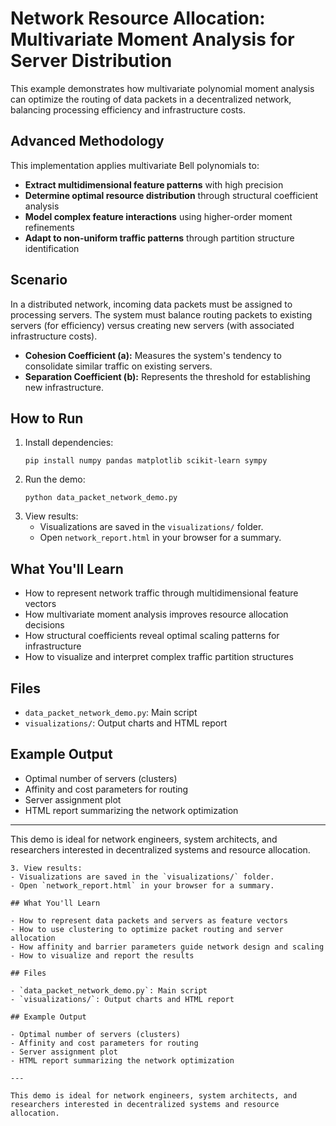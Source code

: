 # Network Resource Allocation: Multivariate Moment Analysis for Server Distribution

This example demonstrates how multivariate polynomial moment analysis can optimize the routing of data packets in a decentralized network, balancing processing efficiency and infrastructure costs.

## Advanced Methodology

This implementation applies multivariate Bell polynomials to:

- **Extract multidimensional feature patterns** with high precision
- **Determine optimal resource distribution** through structural coefficient analysis
- **Model complex feature interactions** using higher-order moment refinements
- **Adapt to non-uniform traffic patterns** through partition structure identification

## Scenario

In a distributed network, incoming data packets must be assigned to processing servers. The system must balance routing packets to existing servers (for efficiency) versus creating new servers (with associated infrastructure costs).

- **Cohesion Coefficient (a):** Measures the system's tendency to consolidate similar traffic on existing servers.
- **Separation Coefficient (b):** Represents the threshold for establishing new infrastructure.

## How to Run

1. Install dependencies:
   ```
   pip install numpy pandas matplotlib scikit-learn sympy
   ```
2. Run the demo:
   ```
   python data_packet_network_demo.py
   ```
3. View results:
   - Visualizations are saved in the `visualizations/` folder.
   - Open `network_report.html` in your browser for a summary.

## What You'll Learn

- How to represent network traffic through multidimensional feature vectors
- How multivariate moment analysis improves resource allocation decisions
- How structural coefficients reveal optimal scaling patterns for infrastructure
- How to visualize and interpret complex traffic partition structures

## Files

- `data_packet_network_demo.py`: Main script
- `visualizations/`: Output charts and HTML report

## Example Output

- Optimal number of servers (clusters)
- Affinity and cost parameters for routing
- Server assignment plot
- HTML report summarizing the network optimization

---

This demo is ideal for network engineers, system architects, and researchers interested in decentralized systems and resource allocation.
   ```
3. View results:
   - Visualizations are saved in the `visualizations/` folder.
   - Open `network_report.html` in your browser for a summary.

## What You'll Learn

- How to represent data packets and servers as feature vectors
- How to use clustering to optimize packet routing and server allocation
- How affinity and barrier parameters guide network design and scaling
- How to visualize and report the results

## Files

- `data_packet_network_demo.py`: Main script
- `visualizations/`: Output charts and HTML report

## Example Output

- Optimal number of servers (clusters)
- Affinity and cost parameters for routing
- Server assignment plot
- HTML report summarizing the network optimization

---

This demo is ideal for network engineers, system architects, and researchers interested in decentralized systems and resource allocation.
